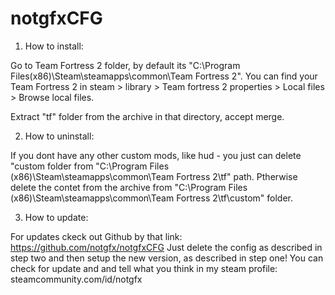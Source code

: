 # notgfxCFG


1. How to install:

Go to Team Fortress 2 folder, by default its "C:\Program Files(x86)\Steam\steamapps\common\Team Fortress 2\".
You can find your Team Fortress 2 in steam > library > Team fortress 2 properties > Local files > Browse local files.

Extract "tf" folder from the archive in that directory, accept merge. 


2. How to uninstall: 

If you dont have any other custom mods, like hud - you just can delete "custom folder from "C:\Program Files (x86)\Steam\steamapps\common\Team Fortress 2\tf\" path. 
Ptherwise delete the contet from the archive from "C:\Program Files (x86)\Steam\steamapps\common\Team Fortress 2\tf\custom" folder.

3. How to update:

For updates ckeck out Github by that link: https://github.com/notgfx/notgfxCFG
Just delete the config as described in step two and then setup the new version, as described in step one!
You can check for update and and tell what you think in my steam profile: steamcommunity.com/id/notgfx